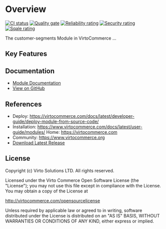 # Overview

[![CI status](https://github.com/VirtoCommerce/vc-module-customer-segments/workflows/Module%20CI/badge.svg?branch=dev)](https://github.com/VirtoCommerce/vc-module-customer-segments/actions?query=workflow%3A"Module+CI") [![Quality gate](https://sonarcloud.io/api/project_badges/measure?project=VirtoCommerce_vc-module-customer-segments&metric=alert_status&branch=dev)](https://sonarcloud.io/dashboard?id=VirtoCommerce_vc-module-customer-segments) [![Reliability rating](https://sonarcloud.io/api/project_badges/measure?project=VirtoCommerce_vc-module-customer-segments&metric=reliability_rating&branch=dev)](https://sonarcloud.io/dashboard?id=VirtoCommerce_vc-module-customer-segments) [![Security rating](https://sonarcloud.io/api/project_badges/measure?project=VirtoCommerce_vc-module-customer-segments&metric=security_rating&branch=dev)](https://sonarcloud.io/dashboard?id=VirtoCommerce_vc-module-customer-segments) [![Sqale rating](https://sonarcloud.io/api/project_badges/measure?project=VirtoCommerce_vc-module-customer-segments&metric=sqale_rating&branch=dev)](https://sonarcloud.io/dashboard?id=VirtoCommerce_vc-module-customer-segments)

The customer-segments Module in VirtoCommerce ... 



## Key Features


## Documentation

* [Module Documentation](/docs/index.md)
* [View on GitHub](https://github.com/VirtoCommerce/vc-module-customer-segments/tree/dev)

## References

* Deploy: https://virtocommerce.com/docs/latest/developer-guide/deploy-module-from-source-code/
* Installation: https://www.virtocommerce.com/docs/latest/user-guide/modules/
Home: https://virtocommerce.com
* Community: https://www.virtocommerce.org
* [Download Latest Release](https://github.com/VirtoCommerce/vc-module-customer-segments/releases/)

## License

Copyright (c) Virto Solutions LTD.  All rights reserved.

Licensed under the Virto Commerce Open Software License (the "License"); you
may not use this file except in compliance with the License. You may
obtain a copy of the License at

http://virtocommerce.com/opensourcelicense

Unless required by applicable law or agreed to in writing, software
distributed under the License is distributed on an "AS IS" BASIS,
WITHOUT WARRANTIES OR CONDITIONS OF ANY KIND, either express or
implied.
